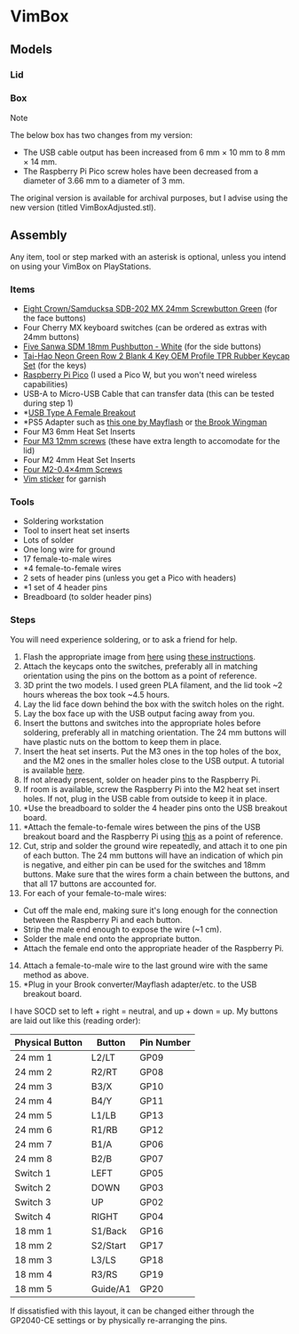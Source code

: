 # VimBox

## Models

### Lid

<script src="https://embed.github.com/view/3d/ObjectsCountries/VimBox/blob/main/VimBoxLid.stl"></script>

### Box

> [!NOTE]
> The below box has two changes from my version:
> 
> * The USB cable output has been increased from 6 mm × 10 mm to 8 mm × 14 mm.
> * The Raspberry Pi Pico screw holes have been decreased from a diameter of 3.66 mm to a diameter of 3 mm.
> 
> The original version is available for archival purposes, but I advise using the new version (titled VimBoxAdjusted.stl).

<script src="https://embed.github.com/view/3d/ObjectsCountries/VimBox/blob/main/VimBoxAdjusted.stl"></script>

## Assembly

Any item, tool or step marked with an asterisk is optional, unless you intend on using your VimBox on PlayStations.

### Items

* [Eight Crown/Samducksa SDB-202 MX 24mm Screwbutton Green](https://focusattack.com/crown-samducksa-sdb-202-mx-24mm-screwbutton-green/) (for the face buttons)
* Four Cherry MX keyboard switches (can be ordered as extras with 24mm buttons)
* [Five Sanwa SDM 18mm Pushbutton - White](https://focusattack.com/sanwa-sdm-18mm-pushbutton-white/) (for the side buttons)
* [Tai-Hao Neon Green Row 2 Blank 4 Key OEM Profile TPR Rubber Keycap Set](https://mechanicalkeyboards.com/products/tai-hao-4-key-tpr-blank-rubber-keycap-set-neon-green-row-2) (for the keys)
* [Raspberry Pi Pico](https://www.raspberrypi.com/products/raspberry-pi-pico/) (I used a Pico W, but you won't need wireless capabilities)
* USB-A to Micro-USB Cable that can transfer data (this can be tested during step 1)
* \*[USB Type A Female Breakout](https://www.sparkfun.com/sparkfun-usb-type-a-female-breakout.html)
* \*PS5 Adapter such as [this one by Mayflash](https://www.amazon.com/dp/B01N66G4HE) or [the Brook Wingman](https://www.brookaccessory.com/products/wingmanfgc/index.html)
* Four M3 6mm Heat Set Inserts
* [Four M3 12mm screws](https://www.homedepot.com/p/321071710) (these have extra length to accomodate for the lid)
* Four M2 4mm Heat Set Inserts
* [Four M2-0.4×4mm Screws](https://www.homedepot.com/p/310723420)
* [Vim sticker](https://www.redbubble.com/i/sticker/VIM-by-arthurreeder/16789391.O9UDB) for garnish

### Tools

* Soldering workstation
* Tool to insert heat set inserts
* Lots of solder
* One long wire for ground
* 17 female-to-male wires
* \*4 female-to-female wires
* 2 sets of header pins (unless you get a Pico with headers)
* \*1 set of 4 header pins
* Breadboard (to solder header pins)

### Steps

You will need experience soldering, or to ask a friend for help.

1. Flash the appropriate image from [here](https://gp2040-ce.info/downloads/) using [these instructions](https://gp2040-ce.info/installation/).
2. Attach the keycaps onto the switches, preferably all in matching orientation using the pins on the bottom as a point of reference.
3. 3D print the two models. I used green PLA filament, and the lid took ~2 hours whereas the box took ~4.5 hours.
4. Lay the lid face down behind the box with the switch holes on the right.
5. Lay the box face up with the USB output facing away from you.
6. Insert the buttons and switches into the appropriate holes before soldering, preferably all in matching orientation. The 24 mm buttons will have plastic nuts on the bottom to keep them in place.
7. Insert the heat set inserts. Put the M3 ones in the top holes of the box, and the M2 ones in the smaller holes close to the USB output. A tutorial is available [here](https://www.youtube.com/watch?v=hwq15qH-4x4).
8. If not already present, solder on header pins to the Raspberry Pi.
9. If room is available, screw the Raspberry Pi into the M2 heat set insert holes. If not, plug in the USB cable from outside to keep it in place.
10. \*Use the breadboard to solder the 4 header pins onto the USB breakout board.
11. \*Attach the female-to-female wires between the pins of the USB breakout board and the Raspberry Pi using [this](https://gp2040-ce.info/controller-build/usb-host) as a point of reference.
12. Cut, strip and solder the ground wire repeatedly, and attach it to one pin of each button. The 24 mm buttons will have an indication of which pin is negative, and either pin can be used for the switches and 18mm buttons. Make sure that the wires form a chain between the buttons, and that all 17 buttons are accounted for.
13. For each of your female-to-male wires:
  * Cut off the male end, making sure it's long enough for the connection between the Raspberry Pi and each button.
  * Strip the male end enough to expose the wire (~1 cm).
  * Solder the male end onto the appropriate button.
  * Attach the female end onto the appropriate header of the Raspberry Pi.
14. Attach a female-to-male wire to the last ground wire with the same method as above.
15. \*Plug in your Brook converter/Mayflash adapter/etc. to the USB breakout board.

I have SOCD set to left + right = neutral, and up + down = up. My buttons are laid out like this (reading order):

| Physical Button | Button   | Pin Number |
|-----------------|----------|------------|
| 24 mm 1         | L2/LT    | GP09       |
| 24 mm 2         | R2/RT    | GP08       |
| 24 mm 3         | B3/X     | GP10       |
| 24 mm 4         | B4/Y     | GP11       |
| 24 mm 5         | L1/LB    | GP13       |
| 24 mm 6         | R1/RB    | GP12       |
| 24 mm 7         | B1/A     | GP06       |
| 24 mm 8         | B2/B     | GP07       |
| Switch 1        | LEFT     | GP05       |
| Switch 2        | DOWN     | GP03       |
| Switch 3        | UP       | GP02       |
| Switch 4        | RIGHT    | GP04       |
| 18 mm 1         | S1/Back  | GP16       |
| 18 mm 2         | S2/Start | GP17       |
| 18 mm 3         | L3/LS    | GP18       |
| 18 mm 4         | R3/RS    | GP19       |
| 18 mm 5         | Guide/A1 | GP20       |

If dissatisfied with this layout, it can be changed either through the GP2040-CE settings or by physically re-arranging the pins.
